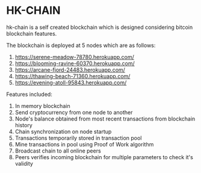 # HK-CHAIN

hk-chain is a self created blockchain which is designed considering bitcoin blockchain features. 

The blockchain is deployed at 5 nodes which are as follows:
  1. https://serene-meadow-78780.herokuapp.com/
  2. https://blooming-ravine-60370.herokuapp.com/
  3. https://arcane-fjord-24483.herokuapp.com/
  4. https://thawing-beach-71360.herokuapp.com/
  5. https://evening-atoll-95843.herokuapp.com/
   
Features included:
  1. In memory blockchain
  2. Send cryptocurrency from one node to another
  3. Node's balance obtained from most recent transactions from blockchain history
  4. Chain synchronization on node startup
  5. Transactions temporarily stored in transaction pool
  6. Mine transactions in pool using Proof of Work algorithm
  7. Broadcast chain to all online peers
  8. Peers verifies incoming blockchain for multiple parameters to check it's validity
  
